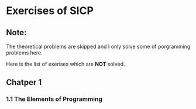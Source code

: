 # Exercises of SICP
## Note:

The theoretical problems are skipped and I only solve some of porgramming problems here.

Here is the list of exerises which are **NOT** solved.

## Chatper 1
### 1.1 The Elements of Programming
